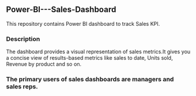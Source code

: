 ## Power-BI---Sales-Dashboard
This repository contains Power BI dashboard to track Sales KPI.

### Description 
The dashboard provides a visual representation of sales metrics.It gives you a concise view of results-based metrics like sales to date, Units sold, Revenue by product and so on.

### The primary users of sales dashboards are managers and sales reps.
